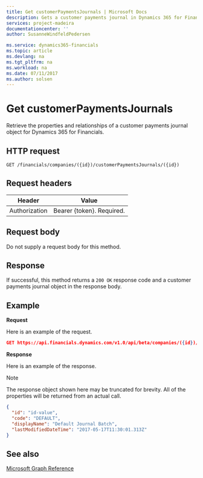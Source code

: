 ```yaml
---
title: Get customerPaymentsJournals | Microsoft Docs
description: Gets a customer payments journal in Dynamics 365 for Financials.
services: project-madeira
documentationcenter: ''
author: SusanneWindfeldPedersen

ms.service: dynamics365-financials
ms.topic: article
ms.devlang: na
ms.tgt_pltfrm: na
ms.workload: na
ms.date: 07/11/2017
ms.author: solsen
---
```


# Get customerPaymentsJournals
Retrieve the properties and relationships of a customer payments journal object for Dynamics 365 for Financials.

## HTTP request

```
GET /financials/companies/({id})/customerPaymentsJournals/({id})
```

## Request headers
|Header       |Value                     |
|-------------|--------------------------|
|Authorization|Bearer {token}. Required. |

## Request body
Do not supply a request body for this method.

## Response
If successful, this method returns a ```200 OK``` response code and a customer payments journal object in the response body.

## Example

**Request**

Here is an example of the request.

```json
GET https://api.financials.dynamics.com/v1.0/api/beta/companies/({id})/customerPaymentsJournals/({id})
```

**Response**

Here is an example of the response. 

> [!NOTE]  
>   The response object shown here may be truncated for brevity. All of the properties will be returned from an actual call.

```json
{
  "id": "id-value",
  "code": "DEFAULT",
  "displayName": "Default Journal Batch",
  "lastModifiedDateTime": "2017-05-17T11:30:01.313Z"
}
```

## See also
[Microsoft Graph Reference](../api/dynamics_graph_reference.md)  
